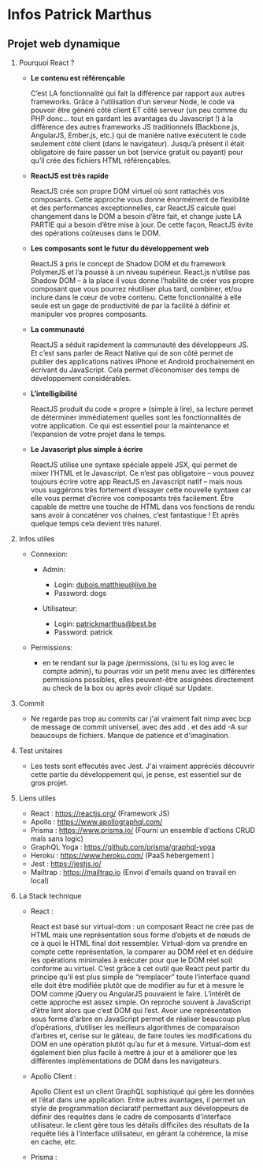 Infos Patrick Marthus
=====================

## Projet web dynamique

1. Pourquoi React ?

    * **Le contenu est référençable**

      C’est LA fonctionnalité qui fait la différence par rapport aux autres frameworks. Grâce à l’utilisation d’un serveur Node, le code va pouvoir être généré côté client ET côté serveur (un peu comme du PHP donc… tout en gardant les avantages du Javascript !) à la différence des autres frameworks JS traditionnels (Backbone.js, AngularJS, Ember.js, etc.) qui de manière native exécutent le code seulement côté client (dans le navigateur). Jusqu’à présent il était obligatoire de faire passer un bot (service gratuit ou payant) pour qu’il crée des fichiers HTML référençables.

    * **ReactJS est très rapide**

      ReactJS crée son propre DOM virtuel où sont rattachés vos composants. Cette approche vous donne énormément de flexibilité et des performances exceptionnelles, car ReactJS calcule quel changement dans le DOM a besoin d’être fait, et change juste LA PARTIE qui a besoin d’être mise à jour. De cette façon, ReactJS évite des opérations coûteuses dans le DOM.

    * **Les composants sont le futur du développement web**

      ReactJS à pris le concept de Shadow DOM et du framework PolymerJS et l’a poussé à un niveau supérieur. React.js n’utilise pas Shadow DOM – à la place il vous donne l’habilité de créer vos propre composant que vous pourrez réutiliser plus tard, combiner, et/ou inclure dans le cœur de votre contenu. Cette fonctionnalité à elle seule est un gage de productivité de par la facilité à définir et manipuler vos propres composants.

    * **La communauté**

      ReactJS a séduit rapidement la communauté des développeurs JS. Et c’est sans parler de React Native qui de son côté permet de publier des applications natives iPhone et Android prochainement en écrivant du JavaScript. Cela permet d’économiser des temps de développement considérables.

    * **L’intelligibilité**

      ReactJS produit du code « propre » (simple à lire), sa lecture permet de déterminer immédiatement quelles sont les fonctionnalités de votre application. Ce qui est essentiel pour la maintenance et l’expansion de votre projet dans le temps.

    * **Le Javascript plus simple à écrire**

      ReactJS utilise une syntaxe spéciale appelé JSX, qui permet de mixer l’HTML et le Javascript. Ce n’est pas obligatoire – vous pouvez toujours écrire votre app ReactJS en Javascript natif – mais nous vous suggérons très fortement d’essayer cette nouvelle syntaxe car elle vous permet d’écrire vos composants très facilement. Être capable de mettre une touche de HTML dans vos fonctions de rendu sans avoir à concaténer vos chaines, c’est fantastique ! Et après quelque temps cela devient très naturel.

2. Infos utiles

    * Connexion:

      * Admin:
          * Login: dubois.matthieu@live.be
          * Password: dogs

      * Utilisateur:
          * Login: patrickmarthus@best.be
          * Password: patrick

    * Permissions:

      * en te rendant sur la page /permissions, (si tu es log avec le compte admin), tu pourras voir un petit menu avec les différentes permissions possibles, elles peuvent-être assignées directement au check de la box ou après avoir cliqué sur Update.

3. Commit

    * Ne regarde pas trop au commits car j'ai vraiment fait nimp avec bcp de message de commit universel, avec des add . et des add -A sur beaucoups de fichiers. Manque de patience et d'imagination.

4. Test unitaires

    * Les tests sont effecutés avec Jest. J'ai vraiment appréciés découvrir cette partie du développement qui, je pense, est essentiel  sur de gros projet.

5. Liens utiles

    * React : https://reactjs.org/ (Framework JS)
    * Apollo :  https://www.apollographql.com/
    * Prisma : https://www.prisma.io/ (Fourni un ensemble d'actions CRUD mais sans logic)
    * GraphQL Yoga : https://github.com/prisma/graphql-yoga
    * Heroku : https://www.heroku.com/ (PaaS hébergement )
    * Jest : https://jestjs.io/
    * Mailtrap : https://mailtrap.io (Envoi d'emails quand on travail en local)

6. La Stack technique

    * React :

      React est basé sur virtual-dom : un composant React ne crée pas de HTML mais une représentation sous forme d’objets et de nœuds de ce à quoi le HTML final doit ressembler. Virtual-dom va prendre en compte cette représentation, la comparer au DOM réel et en déduire les opérations minimales à exécuter pour que le DOM réel soit conforme au virtuel. C’est grâce à cet outil que React peut partir du principe qu’il est plus simple de “remplacer” toute l’interface quand elle doit être modifiée plutôt que de modifier au fur et à mesure le DOM comme jQuery ou AngularJS pouvaient le faire. L’intérêt de cette approche est assez simple. On reproche souvent à JavaScript d’être lent alors que c’est DOM qui l’est. Avoir une représentation sous forme d’arbre en JavaScript permet de réaliser beaucoup plus d’opérations, d’utiliser les meilleurs algorithmes de comparaison d’arbres et, cerise sur le gâteau, de faire toutes les modifications du DOM en une opération plutôt qu’au fur et à mesure. Virtual-dom est également bien plus facile à mettre à jour et à améliorer que les différentes implémentations de DOM dans les navigateurs.

    * Apollo Client :

      Apollo Client est un client GraphQL sophistiqué qui gère les données et l’état dans une application. Entre autres avantages, il permet un style de programmation déclaratif permettant aux développeurs de définir des requêtes dans le cadre de composants d'interface utilisateur. le client gère tous les détails difficiles des résultats de la requête liés à l'interface utilisateur, en gérant la cohérence, la mise en cache, etc.

    * Prisma :





